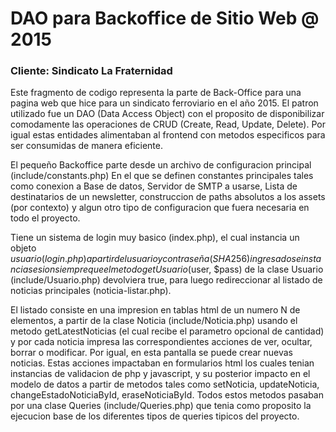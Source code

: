 # DAO para Backoffice de Sitio Web @ 2015 
### Cliente: Sindicato La Fraternidad

Este fragmento de codigo representa la parte de Back-Office para una pagina web que hice para un sindicato ferroviario en el año 2015. 
El patron utilizado fue un DAO (Data Access Object) con el proposito de disponibilizar comodamente las operaciones de CRUD (Create, Read, Update, Delete).
Por igual estas entidades alimentaban al frontend con metodos especificos para ser consumidas de manera eficiente.

El pequeño Backoffice parte desde un archivo de configuracion principal (include/constants.php)
En el que se definen constantes principales tales como conexion a Base de datos, Servidor de SMTP a usarse, Lista de destinatarios de un newsletter, construccion de paths absolutos a los assets (por contexto) y algun otro tipo de configuracion que fuera necesaria en todo el proyecto. 

Tiene un sistema de login muy basico (index.php), el cual instancia un objeto $usuario (login.php) a partir del usuario y contraseña (SHA256) ingresados e instancia sesion siempre que el metodo getUsuario($user, $pass) de la clase Usuario (include/Usuario.php) devolviera true, para luego redireccionar al listado de noticias principales (noticia-listar.php). 

El listado consiste en una impresion en tablas html de un numero N de elementos, a partir de la clase Noticia (include/Noticia.php) usando el metodo getLatestNoticias (el cual recibe el parametro opcional de cantidad)
y por cada noticia impresa las correspondientes acciones de ver, ocultar, borrar o modificar.
Por igual, en esta pantalla se puede crear nuevas noticias. 
Estas acciones impactaban en formularios html los cuales tenian instancias de validacion de php y javascript, y su posterior impacto en el modelo de datos a partir de metodos tales como setNoticia, updateNoticia, changeEstadoNoticiaById, eraseNoticiaById. 
Todos estos metodos pasaban por una clase Queries (include/Queries.php) que tenia como proposito la ejecucion base de los diferentes tipos de queries tipicos del proyecto.

